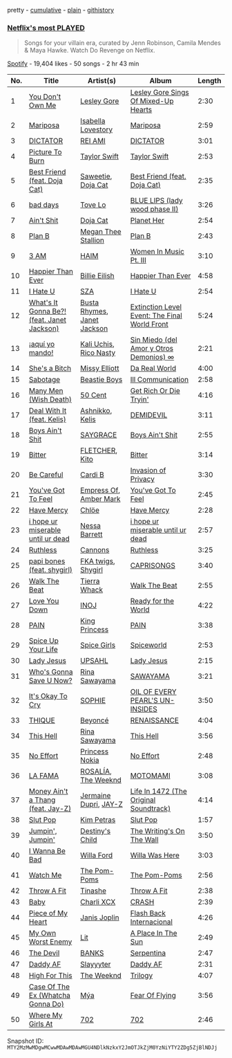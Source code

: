 pretty - [cumulative](/playlists/cumulative/37i9dQZF1DXc88qbKkzeR0.md) - [plain](/playlists/plain/37i9dQZF1DXc88qbKkzeR0) - [githistory](https://github.githistory.xyz/mackorone/spotify-playlist-archive/blob/main/playlists/plain/37i9dQZF1DXc88qbKkzeR0)

### [Netflix's most PLAYED](https://open.spotify.com/playlist/37i9dQZF1DXc88qbKkzeR0)

> Songs for your villain era, curated by Jenn Robinson, Camila Mendes & Maya Hawke\. Watch Do Revenge on Netflix.

[Spotify](https://open.spotify.com/user/spotify) - 19,404 likes - 50 songs - 2 hr 43 min

| No. | Title | Artist(s) | Album | Length |
|---|---|---|---|---|
| 1 | [You Don't Own Me](https://open.spotify.com/track/7ngRS53kqxLcEt9Pythc5d) | [Lesley Gore](https://open.spotify.com/artist/08b2PA6eFyugsWAk41eQKZ) | [Lesley Gore Sings Of Mixed\-Up Hearts](https://open.spotify.com/album/5eluBwSJ7uwDBizWCiazSJ) | 2:30 |
| 2 | [Mariposa](https://open.spotify.com/track/6I07cCR5AwBnVRmFRhJHGL) | [Isabella Lovestory](https://open.spotify.com/artist/4wMQTWavQZgr8ySlo5s2Tt) | [Mariposa](https://open.spotify.com/album/64aNLTvoDd51YloSSJQZ78) | 2:59 |
| 3 | [DICTATOR](https://open.spotify.com/track/1i5fRXLDQmiNf878YdAUjk) | [REI AMI](https://open.spotify.com/artist/6U1dV7aL68N7Gb0Naq34V5) | [DICTATOR](https://open.spotify.com/album/1XeOpCq4J5bEsC7KGOINx2) | 3:01 |
| 4 | [Picture To Burn](https://open.spotify.com/track/32mVHdy0bi1XKgr0ajsBlG) | [Taylor Swift](https://open.spotify.com/artist/06HL4z0CvFAxyc27GXpf02) | [Taylor Swift](https://open.spotify.com/album/7mzrIsaAjnXihW3InKjlC3) | 2:53 |
| 5 | [Best Friend \(feat\. Doja Cat\)](https://open.spotify.com/track/2etHQJxIbV0soyPhelVs9Y) | [Saweetie](https://open.spotify.com/artist/6cK3NBO6uP7hh0oyuVELFl), [Doja Cat](https://open.spotify.com/artist/5cj0lLjcoR7YOSnhnX0Po5) | [Best Friend \(feat\. Doja Cat\)](https://open.spotify.com/album/28Yv9BE6ZI6dccK0sxbEq4) | 2:35 |
| 6 | [bad days](https://open.spotify.com/track/4eTUG3TF3lQuar1lLkN0cG) | [Tove Lo](https://open.spotify.com/artist/4NHQUGzhtTLFvgF5SZesLK) | [BLUE LIPS \(lady wood phase II\)](https://open.spotify.com/album/6jggnLM3SdDnjQ3GWmIZ4L) | 3:26 |
| 7 | [Ain't Shit](https://open.spotify.com/track/5lAnYvAIkSDNXqfo7DyFUm) | [Doja Cat](https://open.spotify.com/artist/5cj0lLjcoR7YOSnhnX0Po5) | [Planet Her](https://open.spotify.com/album/1nAQbHeOWTfQzbOoFrvndW) | 2:54 |
| 8 | [Plan B](https://open.spotify.com/track/2PljnVsnl2PRwCvfhbdQup) | [Megan Thee Stallion](https://open.spotify.com/artist/181bsRPaVXVlUKXrxwZfHK) | [Plan B](https://open.spotify.com/album/7f9fxAFDIRaflD7W0k7Dhx) | 2:43 |
| 9 | [3 AM](https://open.spotify.com/track/1zLH9CLHFlCQ22stPDOgei) | [HAIM](https://open.spotify.com/artist/4Ui2kfOqGujY81UcPrb5KE) | [Women In Music Pt\. III](https://open.spotify.com/album/396EJBtUzseofX2YCBJVvM) | 3:10 |
| 10 | [Happier Than Ever](https://open.spotify.com/track/4RVwu0g32PAqgUiJoXsdF8) | [Billie Eilish](https://open.spotify.com/artist/6qqNVTkY8uBg9cP3Jd7DAH) | [Happier Than Ever](https://open.spotify.com/album/0JGOiO34nwfUdDrD612dOp) | 4:58 |
| 11 | [I Hate U](https://open.spotify.com/track/5dXWFMwD7I7zXsInONVl0H) | [SZA](https://open.spotify.com/artist/7tYKF4w9nC0nq9CsPZTHyP) | [I Hate U](https://open.spotify.com/album/1hJUh5y1ggqqGsCivnRmHw) | 2:54 |
| 12 | [What's It Gonna Be?! \(feat\. Janet Jackson\)](https://open.spotify.com/track/0FpLfrOyHblbDlHUsrPN1N) | [Busta Rhymes](https://open.spotify.com/artist/1YfEcTuGvBQ8xSD1f53UnK), [Janet Jackson](https://open.spotify.com/artist/4qwGe91Bz9K2T8jXTZ815W) | [Extinction Level Event: The Final World Front](https://open.spotify.com/album/4zb4gmGzDYtlWMjmc1NZWW) | 5:24 |
| 13 | [¡aquí yo mando!](https://open.spotify.com/track/05ufCucv6Z1oLMWeS8XapR) | [Kali Uchis](https://open.spotify.com/artist/1U1el3k54VvEUzo3ybLPlM), [Rico Nasty](https://open.spotify.com/artist/2OaHYHb2XcFPvqL3VsyPzU) | [Sin Miedo \(del Amor y Otros Demonios\) ∞](https://open.spotify.com/album/00wSTrFxoSzA7eeS1UxHgd) | 2:21 |
| 14 | [She's a Bitch](https://open.spotify.com/track/6xbMd2P2B9Iey7iVyqsgtX) | [Missy Elliott](https://open.spotify.com/artist/2wIVse2owClT7go1WT98tk) | [Da Real World](https://open.spotify.com/album/47QQsqlgvkxme4jrh5QQ4i) | 4:00 |
| 15 | [Sabotage](https://open.spotify.com/track/0Puj4YlTm6xNzDDADXHMI9) | [Beastie Boys](https://open.spotify.com/artist/03r4iKL2g2442PT9n2UKsx) | [Ill Communication](https://open.spotify.com/album/6lfjbwFGzQ6aSNP1N3JlT8) | 2:58 |
| 16 | [Many Men \(Wish Death\)](https://open.spotify.com/track/2I9foKseoFQh07p6sD2voE) | [50 Cent](https://open.spotify.com/artist/3q7HBObVc0L8jNeTe5Gofh) | [Get Rich Or Die Tryin'](https://open.spotify.com/album/4ycNE7y1rp5215g1kkqk1P) | 4:16 |
| 17 | [Deal With It \(feat\. Kelis\)](https://open.spotify.com/track/1S85LGnDPKKOkfuFaK6vFu) | [Ashnikko](https://open.spotify.com/artist/3PyJHH2wyfQK3WZrk9rpmP), [Kelis](https://open.spotify.com/artist/0IF46mUS8NXjgHabxk2MCM) | [DEMIDEVIL](https://open.spotify.com/album/438ToDoVaJH5aTIXXrlDyI) | 3:11 |
| 18 | [Boys Ain't Shit](https://open.spotify.com/track/6vzLbfskWigBsCzNdB0kfE) | [SAYGRACE](https://open.spotify.com/artist/6y5amJcTjeDgLXIjtQLMst) | [Boys Ain't Shit](https://open.spotify.com/album/14h9GgdPLs6rnEqORICaAm) | 2:55 |
| 19 | [Bitter](https://open.spotify.com/track/5Z0AM9HW78XIyZqF2BPasr) | [FLETCHER](https://open.spotify.com/artist/5qa31A9HySw3T7MKWI9bGg), [Kito](https://open.spotify.com/artist/3FLUBwpAnaIlIKeaBfsxFe) | [Bitter](https://open.spotify.com/album/2JqdcyrOqUzCJQOeuJ7h5u) | 3:14 |
| 20 | [Be Careful](https://open.spotify.com/track/2Yl4OmDby9iitgNWZPwxkd) | [Cardi B](https://open.spotify.com/artist/4kYSro6naA4h99UJvo89HB) | [Invasion of Privacy](https://open.spotify.com/album/4KdtEKjY3Gi0mKiSdy96ML) | 3:30 |
| 21 | [You've Got To Feel](https://open.spotify.com/track/3iGNfMNkGQrnCFnZ5Jv7sD) | [Empress Of](https://open.spotify.com/artist/5QuBVnBPEzwYvFrgBbwpmU), [Amber Mark](https://open.spotify.com/artist/0tbeZu9lv8YEKSQ9tZSslu) | [You've Got To Feel](https://open.spotify.com/album/4CQaMMEMacRHCoOU3LsRQW) | 2:45 |
| 22 | [Have Mercy](https://open.spotify.com/track/5SixeLvPsYpk7qq9lo5xYg) | [Chlöe](https://open.spotify.com/artist/1FtBEIWAwvw5ymBen5GICR) | [Have Mercy](https://open.spotify.com/album/4N8qhDeqx8AHoEhMnYEC2Y) | 2:28 |
| 23 | [i hope ur miserable until ur dead](https://open.spotify.com/track/4ka1FkKAMde6dQAFFMXKac) | [Nessa Barrett](https://open.spotify.com/artist/7pwufEBGfggjoI8twqlsmQ) | [i hope ur miserable until ur dead](https://open.spotify.com/album/3dv1xXXFHlv3WNSNsSZ93d) | 2:57 |
| 24 | [Ruthless](https://open.spotify.com/track/4okcOFaWiH7Zl22gIRIA7M) | [Cannons](https://open.spotify.com/artist/7FtCyCJCJaxabYO7Uyda5B) | [Ruthless](https://open.spotify.com/album/6cQT58l4HEG57VzaqsGIOC) | 3:25 |
| 25 | [papi bones \(feat\. shygirl\)](https://open.spotify.com/track/5W2s4S60GoNsUthU51aUb8) | [FKA twigs](https://open.spotify.com/artist/6nB0iY1cjSY1KyhYyuIIKH), [Shygirl](https://open.spotify.com/artist/3M3wTTCDwicRubwMyHyEDy) | [CAPRISONGS](https://open.spotify.com/album/3G77BQuJy3jahjdkKQNNNM) | 3:40 |
| 26 | [Walk The Beat](https://open.spotify.com/track/1MMO7ytenCjfcWSIFhWvql) | [Tierra Whack](https://open.spotify.com/artist/4lPl9gqgox3JDiaJ1yklKh) | [Walk The Beat](https://open.spotify.com/album/1ygm7W37eAOhhGvvSDdE2a) | 2:55 |
| 27 | [Love You Down](https://open.spotify.com/track/7tjbm60E0t7SerbiG61cce) | [INOJ](https://open.spotify.com/artist/5IUvXYeMtVmp8YJWf0eqvf) | [Ready for the World](https://open.spotify.com/album/7lF5KjVwW7LRytM2Ifed9j) | 4:22 |
| 28 | [PAIN](https://open.spotify.com/track/7quWqKzjJwYXF3cqSDSCRL) | [King Princess](https://open.spotify.com/artist/6beUvFUlKliUYJdLOXNj9C) | [PAIN](https://open.spotify.com/album/6npMxPQjBYL8FQAX7USLp3) | 3:38 |
| 29 | [Spice Up Your Life](https://open.spotify.com/track/5qGwqO0lkbBXw4xNfzT7SF) | [Spice Girls](https://open.spotify.com/artist/0uq5PttqEjj3IH1bzwcrXF) | [Spiceworld](https://open.spotify.com/album/3sr6lAuO3nmB1u8ZuQgpiX) | 2:53 |
| 30 | [Lady Jesus](https://open.spotify.com/track/4HkJ9MoO7sQHQ6hCxJN01w) | [UPSAHL](https://open.spotify.com/artist/1294QqYm1VuxxjRiL9M0h9) | [Lady Jesus](https://open.spotify.com/album/3INiPPjvwK4RGIV4Qed2Qu) | 2:15 |
| 31 | [Who's Gonna Save U Now?](https://open.spotify.com/track/2Mfu7R0ZXJ5cNCm85zkKWZ) | [Rina Sawayama](https://open.spotify.com/artist/2KEqzdPS7M5YwGmiuPTdr5) | [SAWAYAMA](https://open.spotify.com/album/3stadz88XVpHcXnVYMHc4J) | 3:21 |
| 32 | [It's Okay To Cry](https://open.spotify.com/track/7nKiLyUUSbNUwaoMBzBeQO) | [SOPHIE](https://open.spotify.com/artist/5a2w2tgpLwv26BYJf2qYwu) | [OIL OF EVERY PEARL'S UN\-INSIDES](https://open.spotify.com/album/4z3YbEkKWwiIMSJTWUQbTH) | 3:50 |
| 33 | [THIQUE](https://open.spotify.com/track/1LCm0lFnEsxR2oPqyHLGX9) | [Beyoncé](https://open.spotify.com/artist/6vWDO969PvNqNYHIOW5v0m) | [RENAISSANCE](https://open.spotify.com/album/6FJxoadUE4JNVwWHghBwnb) | 4:04 |
| 34 | [This Hell](https://open.spotify.com/track/6A6yKpsgFr4gIKd7gsfHhm) | [Rina Sawayama](https://open.spotify.com/artist/2KEqzdPS7M5YwGmiuPTdr5) | [This Hell](https://open.spotify.com/album/0U4egSSjgOOcAO7Qmj189E) | 3:56 |
| 35 | [No Effort](https://open.spotify.com/track/6FDeouZz4liRfuXB7CjeEg) | [Princess Nokia](https://open.spotify.com/artist/6lay1nwbE6hTx1jivysUAL) | [No Effort](https://open.spotify.com/album/73ZrfPFfKXA6VtBYJEsFzt) | 2:48 |
| 36 | [LA FAMA](https://open.spotify.com/track/6Y46tOTRhkBamosyuWa6YX) | [ROSALÍA](https://open.spotify.com/artist/7ltDVBr6mKbRvohxheJ9h1), [The Weeknd](https://open.spotify.com/artist/1Xyo4u8uXC1ZmMpatF05PJ) | [MOTOMAMI](https://open.spotify.com/album/6jbtHi5R0jMXoliU2OS0lo) | 3:08 |
| 37 | [Money Ain't a Thang \(feat\. Jay\-Z\)](https://open.spotify.com/track/12LjNmRrdzhTn1vMcxN81m) | [Jermaine Dupri](https://open.spotify.com/artist/6nfYGe7IIuuP5bMY1jkJP6), [JAY\-Z](https://open.spotify.com/artist/3nFkdlSjzX9mRTtwJOzDYB) | [Life In 1472 \(The Original Soundtrack\)](https://open.spotify.com/album/4gBlh3imgWjnD275XauGwt) | 4:14 |
| 38 | [Slut Pop](https://open.spotify.com/track/5GUz1LkyUwjMxC5aC1H5zW) | [Kim Petras](https://open.spotify.com/artist/3Xt3RrJMFv5SZkCfUE8C1J) | [Slut Pop](https://open.spotify.com/album/4rs52z8T5zPbsa5HM75tua) | 1:57 |
| 39 | [Jumpin', Jumpin'](https://open.spotify.com/track/4pmc2AxSEq6g7hPVlJCPyP) | [Destiny's Child](https://open.spotify.com/artist/1Y8cdNmUJH7yBTd9yOvr5i) | [The Writing's On The Wall](https://open.spotify.com/album/283NWqNsCA9GwVHrJk59CG) | 3:50 |
| 40 | [I Wanna Be Bad](https://open.spotify.com/track/6f67kjvFmXZTA47K8JNVBU) | [Willa Ford](https://open.spotify.com/artist/0kuEP1E9k3WBEwMKwEmp9u) | [Willa Was Here](https://open.spotify.com/album/3QQsh7NGbYK1Igxenqi4MZ) | 3:03 |
| 41 | [Watch Me](https://open.spotify.com/track/2biaN4CEUrKHqJgPZLXgEc) | [The Pom\-Poms](https://open.spotify.com/artist/2ufAy0kXnQMTP8rkvoTqUC) | [The Pom\-Poms](https://open.spotify.com/album/237EqTv2dtmYvRWcADo4lj) | 2:56 |
| 42 | [Throw A Fit](https://open.spotify.com/track/7D8aQaRzoi9Qzz5yerVK5b) | [Tinashe](https://open.spotify.com/artist/0NIIxcxNHmOoyBx03SfTCD) | [Throw A Fit](https://open.spotify.com/album/2kGxRa3ut2AMvo1fdoUeuK) | 2:38 |
| 43 | [Baby](https://open.spotify.com/track/2lE8pY64icLsx6k0Wr9iVF) | [Charli XCX](https://open.spotify.com/artist/25uiPmTg16RbhZWAqwLBy5) | [CRASH](https://open.spotify.com/album/1QqipMXWzJhr6yfcNKTp8B) | 2:39 |
| 44 | [Piece of My Heart](https://open.spotify.com/track/3V3MQOlQqq8SZ7BcoN4QCn) | [Janis Joplin](https://open.spotify.com/artist/4NgfOZCL9Ml67xzM0xzIvC) | [Flash Back Internacional](https://open.spotify.com/album/0xHBgcc8mjG1FILI9NPrg9) | 4:26 |
| 45 | [My Own Worst Enemy](https://open.spotify.com/track/33iv3wnGMrrDugd7GBso1z) | [Lit](https://open.spotify.com/artist/5mgr0FFpvy267wKVAYg8qp) | [A Place In The Sun](https://open.spotify.com/album/3w5Uz3q4SJze14P60ZChsp) | 2:49 |
| 46 | [The Devil](https://open.spotify.com/track/2V42gWdGouZxx742zdv8Pa) | [BANKS](https://open.spotify.com/artist/2xe8IXgCTpwHE3eA9hTs4n) | [Serpentina](https://open.spotify.com/album/1Y9tVqcZW0ANQk7EFhy4TN) | 2:47 |
| 47 | [Daddy AF](https://open.spotify.com/track/5Pj9iXYfe607U62YwSF5rC) | [Slayyyter](https://open.spotify.com/artist/4QM5QCHicznALtX885CnZC) | [Daddy AF](https://open.spotify.com/album/3GWdoCGEZLjrsofidLFwgV) | 2:31 |
| 48 | [High For This](https://open.spotify.com/track/5fohLPNqO6TqwrZ7BoUWUT) | [The Weeknd](https://open.spotify.com/artist/1Xyo4u8uXC1ZmMpatF05PJ) | [Trilogy](https://open.spotify.com/album/5EbpxRwbbpCJUepbqVTZ1U) | 4:07 |
| 49 | [Case Of The Ex \(Whatcha Gonna Do\)](https://open.spotify.com/track/1ak0S3NhwWrUgNlQhJ1412) | [Mýa](https://open.spotify.com/artist/6lHL3ubAMgSasKjNqKb8HF) | [Fear Of Flying](https://open.spotify.com/album/4LPScJnCr71D6oXB1MfQJ7) | 3:56 |
| 50 | [Where My Girls At](https://open.spotify.com/track/4VSyH8AkIt3kaR5xIPFVVi) | [702](https://open.spotify.com/artist/2S8UlyXW4JjjHcbeg8ddIo) | [702](https://open.spotify.com/album/6PELMehRtCwGXXyFS0fLKR) | 2:46 |

Snapshot ID: `MTY2MzMwMDgwMCwwMDAwMDAwMGU4NDlkNzkxY2JmOTJkZjM0YzNiYTY2ZDg5ZjBlNDJj`
